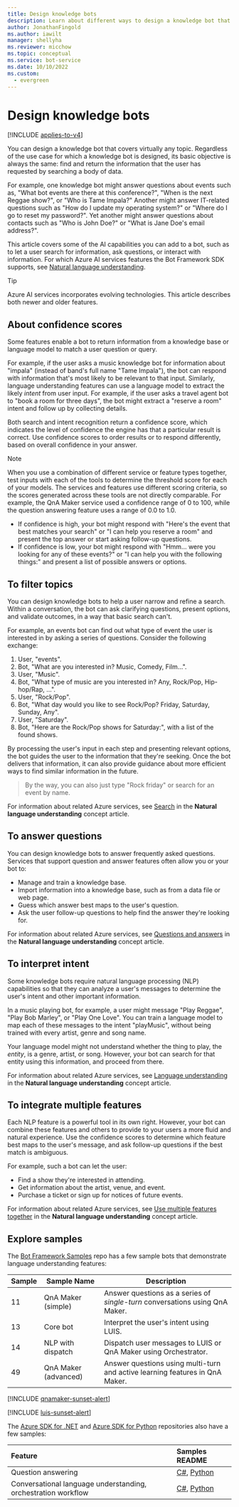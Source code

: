 ```yaml
---
title: Design knowledge bots
description: Learn about different ways to design a knowledge bot that finds and returns information in response to the user's input or query.
author: JonathanFingold
ms.author: iawilt
manager: shellyha
ms.reviewer: micchow
ms.topic: conceptual
ms.service: bot-service
ms.date: 10/10/2022
ms.custom:
  - evergreen
---
```


# Design knowledge bots

[!INCLUDE [applies-to-v4](includes/applies-to-v4-current.md)]

You can design a knowledge bot that covers virtually any topic.
Regardless of the use case for which a knowledge bot is designed, its basic objective is always the same: find and return the information that the user has requested by searching a body of data.

For example, one knowledge bot might answer questions about events such as, "What bot events are there at this conference?", "When is the next Reggae show?", or "Who is Tame Impala?" Another might answer IT-related questions such as "How do I update my operating system?" or "Where do I go to reset my password?". Yet another might answer questions about contacts such as "Who is John Doe?" or "What is Jane Doe's email address?".

This article covers some of the AI capabilities you can add to a bot, such as to let a user search for information, ask questions, or interact with information.
For which Azure AI services features the Bot Framework SDK supports, see [Natural language understanding](v4sdk/bot-builder-concept-luis.md).

> [!TIP]
> Azure AI services incorporates evolving technologies. This article describes both newer and older features.

## About confidence scores

Some features enable a bot to return information from a knowledge base or language model to match a user question or query.

For example, if the user asks a music knowledge bot for information about "impala" (instead of band's full name "Tame Impala"), the bot can respond with information that's most likely to be relevant to that input. Similarly, language understanding features can use a language model to extract the likely _intent_ from user input.
For example, if the user asks a travel agent bot to "book a room for three days", the bot might extract a "reserve a room" intent and follow up by collecting details.

Both search and intent recognition return a confidence score, which indicates the level of confidence the engine has that a particular result is correct. Use confidence scores to order results or to respond differently, based on overall confidence in your answer.

> [!NOTE]
> When you use a combination of different service or feature types together, test inputs with each of the tools to determine the threshold score for each of your models. The services and features use different scoring criteria, so the scores generated across these tools are not directly comparable. For example, the QnA Maker service used a confidence range of 0 to 100, while the question answering feature uses a range of 0.0 to 1.0.

- If confidence is high, your bot might respond with "Here's the event that best matches your search" or "I can help you reserve a room" and present the top answer or start asking follow-up questions.
- If confidence is low, your bot might respond with "Hmm... were you looking for any of these events?" or "I can help you with the following things:" and present a list of possible answers or options.

## To filter topics

You can design knowledge bots to help a user narrow and refine a search.
Within a conversation, the bot can ask clarifying questions, present options, and validate outcomes, in a way that basic search can't.

For example, an events bot can find out what type of event the user is interested in by asking a series of questions.
Consider the following exchange:

1. User, "events".
1. Bot, "What are you interested in? Music, Comedy, Film...".
1. User, "Music".
1. Bot, "What type of music are you interested in? Any, Rock/Pop, Hip-hop/Rap, ...".
1. User, "Rock/Pop".
1. Bot, "What day would you like to see Rock/Pop? Friday, Saturday, Sunday, Any".
1. User, "Saturday".
1. Bot, "Here are the Rock/Pop shows for Saturday:", with a list of the found shows.

By processing the user's input in each step and presenting relevant options, the bot guides the user to the information that they're seeking.
Once the bot delivers that information, it can also provide guidance about more efficient ways to find similar information in the future.

> By the way, you can also just type "Rock friday" or search for an event by name.

For information about related Azure services, see [Search](v4sdk/bot-builder-concept-luis.md#search) in the **Natural language understanding** concept article.

## To answer questions

You can design knowledge bots to answer frequently asked questions.
Services that support question and answer features often allow you or your bot to:

- Manage and train a knowledge base.
- Import information into a knowledge base, such as from a data file or web page.
- Guess which answer best maps to the user's question.
- Ask the user follow-up questions to help find the answer they're looking for.

For information about related Azure services, see [Questions and answers](v4sdk/bot-builder-concept-luis.md#questions-and-answers) in the **Natural language understanding** concept article.

## To interpret intent

Some knowledge bots require natural language processing (NLP) capabilities so that they can analyze a user's messages to determine the user's intent and other important information.

In a music playing bot, for example, a user might message "Play Reggae", "Play Bob Marley", or "Play One Love".
You can train a language model to map each of these messages to the intent "playMusic", without being trained with every artist, genre and song name.

Your language model might not understand whether the thing to play, the _entity_, is a genre, artist, or song.
However, your bot can search for that entity using this information, and proceed from there.

For information about related Azure services, see [Language understanding](v4sdk/bot-builder-concept-luis.md#language-understanding) in the **Natural language understanding** concept article.

## To integrate multiple features

Each NLP feature is a powerful tool in its own right.
However, your bot can combine these features and others to provide to your users a more fluid and natural experience.
Use the confidence scores to determine which feature best maps to the user's message, and ask follow-up questions if the best match is ambiguous.

For example, such a bot can let the user:

- Find a show they're interested in attending.
- Get information about the artist, venue, and event.
- Purchase a ticket or sign up for notices of future events.

For information about related Azure services, see [Use multiple features together](v4sdk/bot-builder-concept-luis.md#use-multiple-features-together) in the **Natural language understanding** concept article.

## Explore samples

The [Bot Framework Samples](https://github.com/microsoft/BotBuilder-Samples#readme) repo has a few sample bots that demonstrate language understanding features:

| Sample | Sample Name          | Description                                                                    |
| ------ | -------------------- | ------------------------------------------------------------------------------ |
| 11     | QnA Maker (simple)   | Answer questions as a series of _single-turn_ conversations using QnA Maker.   |
| 13     | Core bot             | Interpret the user's intent using LUIS.                                        |
| 14     | NLP with dispatch    | Dispatch user messages to LUIS or QnA Maker using Orchestrator.                |
| 49     | QnA Maker (advanced) | Answer questions using multi-turn and active learning features in QnA Maker.   |

[!INCLUDE [qnamaker-sunset-alert](includes/qnamaker-sunset-alert.md)]

[!INCLUDE [luis-sunset-alert](includes/luis-sunset-alert.md)]

The [Azure SDK for .NET](https://github.com/Azure/azure-sdk-for-net#readme) and [Azure SDK for Python](https://github.com/Azure/azure-sdk-for-python#readme) repositories also have a few samples:

| Feature | Samples README |
|:-|:-|
| Question answering | [C#](https://github.com/Azure/azure-sdk-for-python/tree/main/sdk/cognitivelanguage/azure-ai-language-questionanswering/samples#readme), [Python](https://github.com/Azure/azure-sdk-for-net/tree/main/sdk/cognitivelanguage/Azure.AI.Language.QuestionAnswering/samples#readme) |
| Conversational language understanding, orchestration workflow | [C#](https://github.com/Azure/azure-sdk-for-net/tree/main/sdk/cognitivelanguage/Azure.AI.Language.QuestionAnswering/samples#readme), [Python](https://github.com/Azure/azure-sdk-for-python/tree/main/sdk/cognitivelanguage/azure-ai-language-conversations/samples#readme) |
